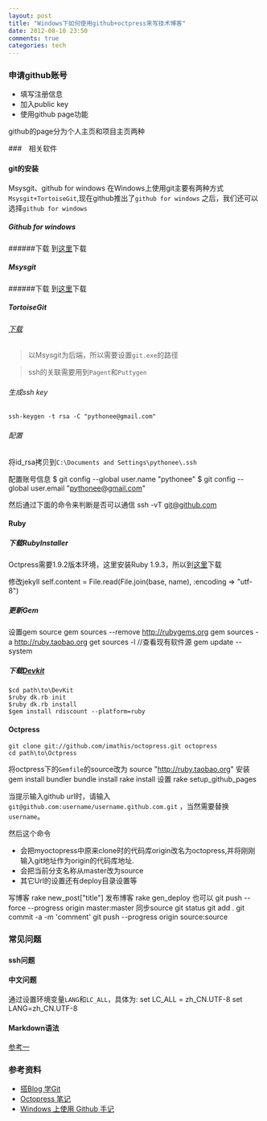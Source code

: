 ```yaml
---
layout: post
title: "Windows下如何使用github+octpress来写技术博客"
date: 2012-08-10 23:50
comments: true
categories: tech 
---
```


### 申请github账号

* 填写注册信息
* 加入public key
* 使用github page功能

github的page分为个人主页和项目主页两种


###　相关软件

#### git的安装
Msysgit、github for windows
在Windows上使用git主要有两种方式`Msysgit+TortoiseGit`,现在github推出了`github for
windows` 之后，我们还可以选择`github for windows`

##### Github for windows
######下载
到[这里](http://windows.github.com/)下载

##### Msysgit
######下载
到[这里](https://code.google.com/p/msysgit/)下载


##### TortoiseGit
###### [下载](https://code.google.com/p/tortoisegit/)

> 以Msysgit为后端，所以需要设置`git.exe`的路径

> ssh的关联需要用到`Pagent`和`Puttygen`


###### 生成ssh key
    ssh-keygen -t rsa -C "pythonee@gmail.com"
###### 配置
将id_rsa拷贝到`C:\Documents and Settings\pythonee\.ssh`

配置账号信息
    $ git config --global user.name "pythonee"
    $ git config --global user.email "pythonee@gmail.com"

然后通过下面的命令来判断是否可以通信
    ssh -vT git@github.com

#### Ruby
##### 下载RubyInstaller
Octpress需要1.9.2版本环境，这里安装Ruby 1.9.3，所以到[这里](http://rubyforge.org/projects/rubyinstaller/ )下载

修改jekyll
    self.content = File.read(File.join(base, name), :encoding => "utf-8")

##### 更新Gem
设置gem source
    gem sources --remove http://rubygems.org
    gem sources -a http://ruby.taobao.org
    get sources -l //查看现有软件源
    gem update --system

##### 下载[Devkit](https://github.com/oneclick/rubyinstaller/downloads/)
    $cd path\to\DevKit
    $ruby dk.rb init
    $ruby dk.rb install
    $gem install rdiscount --platform=ruby

#### Octpress
    git clone git://github.com/imathis/octopress.git octopress 
    cd path\to\Octpress
将octpress下的`Gemfile`的source改为
    source "http://ruby.taobao.org"
安装
    gem install bundler
    bundle install
    rake install
设置
    rake setup_github_pages

当提示输入github url时，请输入
`git@github.com:username/username.github.com.git`
，当然需要替换`username`。

然后这个命令

* 会把myoctopress中原来clone时的代码库origin改名为octopress,并将刚刚输入git地址作为origin的代码库地址.
* 会把当前分支名称从master改为source
* 其它Url的设置还有deploy目录设置等

写博客
    rake new_post["title"]
发布博客
    rake gen_deploy
也可以
    git push --force --progress origin master:master
同步source
    git status
    git add .
    git commit -a -m 'comment'
    git push --progress origin source:source

### 常见问题
#### ssh问题

#### 中文问题
通过设置环境变量`LANG`和`LC_ALL`，具体为:
    set LC_ALL = zh_CN.UTF-8
    set LANG=zh_CN.UTF-8

#### Markdown语法
[参考一](http://wowubuntu.com/markdown/)


### 参考资料
* [搭Blog 学Git](http://shanewfx.github.com/blog/2012/02/16/bulid-blog-by-octopress/)
* [Octopress 笔记](http://netwjx.github.com/blog/2012/03/18/octopress-note/)
* [Windows 上使用 Github 手记](http://interjc.net/archives/2011/09/05/using-github-on-windows.html)

